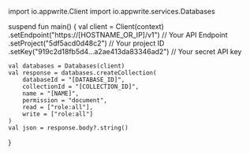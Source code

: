 import io.appwrite.Client
import io.appwrite.services.Databases

suspend fun main() {
    val client = Client(context)
      .setEndpoint("https://[HOSTNAME_OR_IP]/v1") // Your API Endpoint
      .setProject("5df5acd0d48c2") // Your project ID
      .setKey("919c2d18fb5d4...a2ae413da83346ad2") // Your secret API key

    val databases = Databases(client)
    val response = databases.createCollection(
        databaseId = "[DATABASE_ID]",
        collectionId = "[COLLECTION_ID]",
        name = "[NAME]",
        permission = "document",
        read = ["role:all"],
        write = ["role:all"]
    )
    val json = response.body?.string()
}
